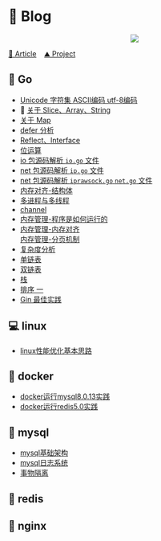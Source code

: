 # 🦕 Blog

<p align='center'>
<img src='https://github.com/w1991668899/blog/blob/master/image/index.jpeg'>
</p>

[🚀 Article](https://github.com/w1991668899/blog/blob/master/article.md) &nbsp;&nbsp;  [⛰️ Project](https://github.com/w1991668899/blog/blob/master/project.md)

## 🐳 Go

- [Unicode 字符集 ASCII编码 utf-8编码](https://github.com/w1991668899/blog/blob/master/go/unicode.md)<br>
- 🧮 [关于 Slice、Array、String](https://github.com/w1991668899/blog/blob/master/go/%E5%88%87%E7%89%87%E4%B8%8E%E6%95%B0%E7%BB%84.md)<br>
- [关于 Map](https://github.com/w1991668899/blog/blob/master/go/map.md)<br>
- [defer 分析](https://github.com/w1991668899/blog/blob/master/go/defer.md)<br>
- [Reflect、Interface]()<br>
- [位运算](https://github.com/w1991668899/blog/blob/master/go/%E4%BD%8D%E8%BF%90%E7%AE%97.md)<br>
- [io 包源码解析 `io.go` 文件](https://github.com/w1991668899/blog/blob/master/go/io/io.md)<br>
- [net 包源码解析 `ip.go` 文件](https://github.com/w1991668899/blog/blob/master/go/net/net_ip.md)<br>
- [net 包源码解析 `iprawsock.go` `net.go` 文件](https://github.com/w1991668899/blog/blob/master/go/net/net_iprawsock.md)<br>
- [内存对齐-结构体](https://www.jianshu.com/p/a0c5315400a7)<br>
- [多进程与多线程](https://github.com/w1991668899/blog/blob/master/go/concurrent/%E5%A4%9A%E8%BF%9B%E7%A8%8B%E4%B8%8E%E5%A4%9A%E7%BA%BF%E7%A8%8B.md)<br>
- [channel](https://github.com/w1991668899/blog/blob/master/go/concurrent/channel.md)<br>
- [内存管理-程序是如何运行的](https://www.jianshu.com/p/f42ad2f9af73)<br>
- [内存管理-内存对齐](https://www.jianshu.com/p/be89357ab475)<br>[内存管理-分页机制](https://www.jianshu.com/p/f9e362e64ef9)<br>
- [复杂度分析](https://www.jianshu.com/p/444c65ebb416)<br>
- [单链表](https://github.com/w1991668899/blog/blob/master/go/structures_algorithms/single_link.md)<br>
- [双链表](https://github.com/w1991668899/blog/blob/master/go/structures_algorithms/double_link.md)<br>
- [栈](https://github.com/w1991668899/blog/blob/master/go/structures_algorithms/stack.md)<br>
- [排序 一](https://github.com/w1991668899/blog/blob/master/go/structures_algorithms/%E6%8E%92%E5%BA%8F%20%E4%B8%80.md)<br>
- [Gin 最佳实践](https://github.com/w1991668899/gin_example/blob/master/README.md)<br>


## 💻 linux

- [linux性能优化基本思路](https://github.com/w1991668899/blog/blob/master/linux/linux%E6%80%A7%E8%83%BD%E4%BC%98%E5%8C%96%E5%9F%BA%E6%9C%AC%E6%80%9D%E8%B7%AF.md)


## 🐘 docker

- [docker运行mysql8.0.13实践](https://www.jianshu.com/p/49f7e46cf4c6)<br>
- [docker运行redis5.0实践](https://www.jianshu.com/p/cb3f94b263da)<br>

## 🥔 mysql

- [mysql基础架构](https://github.com/w1991668899/blog/blob/master/mysql/mysql%E5%9F%BA%E7%A1%80%E6%9E%B6%E6%9E%84.md)<br>
- [mysql日志系统](https://github.com/w1991668899/blog/blob/master/mysql/mysql%E6%97%A5%E5%BF%97%E7%B3%BB%E7%BB%9F.md)<br>
- [事物隔离](https://github.com/w1991668899/blog/blob/master/mysql/%E4%BA%8B%E7%89%A9%E9%9A%94%E7%A6%BB.md)<br>

## 🌃 redis


## 🍅 nginx







